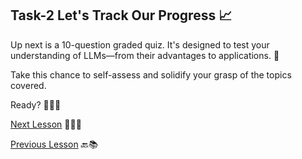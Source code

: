## Task-2 Let's Track Our Progress 📈

Up next is a 10-question graded quiz. It's designed to test your understanding of LLMs—from their advantages to applications. 📝

Take this chance to self-assess and solidify your grasp of the topics covered.

Ready? 🚀🤓📝

[Next Lesson](https://github.com/gtech-mulearn/Pathway-AI-Bootcamp/blob/main/Word%20Vectors%20Simplified%20Part-1.md) 📖👣🔜

[Previous Lesson](https://github.com/gtech-mulearn/Pathway-AI-Bootcamp/blob/main/Basic%20Of%20LLM%20Part-2.md) 🔙📚

